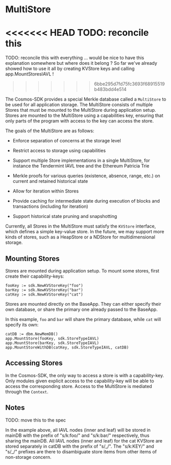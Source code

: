 # MultiStore

<<<<<<< HEAD
TODO: reconcile this
=======
TODO: reconcile this with everything ... would be nice to have this explanation
somewhere but where does it belong ? So far we've already showed how to use it
all by creating KVStore keys and calling app.MountStoresIAVL !

>>>>>>> 6bbe295d7fd75fc3693f68915519b483bdd4e514

The Cosmos-SDK provides a special Merkle database called a `MultiStore` to be used for all application
storage. The MultiStore consists of multiple Stores that must be mounted to the
MultiStore during application setup. Stores are mounted to the MultiStore using a capabilities key, 
ensuring that only parts of the program with access to the key can access the store.

The goals of the MultiStore are as follows:

- Enforce separation of concerns at the storage level
- Restrict access to storage using capabilities
- Support multiple Store implementations in a single MultiStore, for instance the Tendermint IAVL tree and
  the Ethereum Patricia Trie
- Merkle proofs for various queries (existence, absence, range, etc.) on current and retained historical state
- Allow for iteration within Stores
- Provide caching for intermediate state during execution of blocks and transactions (including for iteration)

- Support historical state pruning and snapshotting

Currently, all Stores in the MultiStore must satisfy the `KVStore` interface,
which defines a simple key-value store. In the future, 
we may support more kinds of stores, such as a HeapStore
or a NDStore for multidimensional storage.

## Mounting Stores

Stores are mounted during application setup. To mount some stores, first create
their capability-keys:

```
fooKey := sdk.NewKVStoreKey("foo")
barKey := sdk.NewKVStoreKey("bar")
catKey := sdk.NewKVStoreKey("cat")
```

Stores are mounted directly on the BaseApp.
They can either specify their own database, or share the primary one already
passed to the BaseApp.

In this example, `foo` and `bar` will share the primary database, while `cat` will
specify its own:

```
catDB := dbm.NewMemDB()
app.MountStore(fooKey, sdk.StoreTypeIAVL)
app.MountStore(barKey, sdk.StoreTypeIAVL)
app.MountStoreWithDB(catKey, sdk.StoreTypeIAVL, catDB)
```

## Accessing Stores

In the Cosmos-SDK, the only way to access a store is with a capability-key.
Only modules given explicit access to the capability-key will 
be able to access the corresponding store. Access to the MultiStore is mediated
through the `Context`.

## Notes 

TODO: move this to the spec

In the example above, all IAVL nodes (inner and leaf) will be stored
in mainDB with the prefix of "s/k:foo/" and "s/k:bar/" respectively,
thus sharing the mainDB.  All IAVL nodes (inner and leaf) for the
cat KVStore are stored separately in catDB with the prefix of
"s/\_/".  The "s/k:KEY/" and "s/\_/" prefixes are there to
disambiguate store items from other items of non-storage concern.

